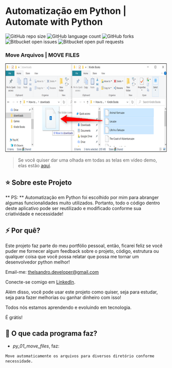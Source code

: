 # Automatização em Python | Automate with Python

![GitHub repo size](https://img.shields.io/github/repo-size/iuricode/README-template?style=for-the-badge)
![GitHub language count](https://img.shields.io/github/languages/count/iuricode/README-template?style=for-the-badge)
![GitHub forks](https://img.shields.io/github/forks/iuricode/README-template?style=for-the-badge)
![Bitbucket open issues](https://img.shields.io/bitbucket/issues/iuricode/README-template?style=for-the-badge)
![Bitbucket open pull requests](https://img.shields.io/bitbucket/pr-raw/iuricode/README-template?style=for-the-badge)


### Move Arquivos | MOVE FILES

<a><img height="275" src="https://github.com/thelsandroantunes/python_01_automation/blob/main/images/img_01.jpg" alt="img-py-01"></a>


> Se você quiser dar uma olhada em todas as telas em vídeo demo, elas estão [aqui](https://www.youtube.com/watch?v=M4OoAPR9jRU&list=PLb2uO7B2kUQBVf7qFfTZgWDyNGa0ifSEz).

## ⭐ Sobre este Projeto

** PS: ** Automatização em Python foi escolhido por mim para abranger algumas funcionalidades muito utilizados. Portanto, todo o código dentro deste aplicativo pode ser reutilizado e modificado conforme sua criatividade e necessidade!

## ⚡ Por quê?

Este projeto faz parte do meu portfólio pessoal, então, ficarei feliz se você puder me fornecer algum feedback sobre o projeto, código, estrutura ou qualquer coisa que você possa relatar que possa me tornar um desenvolvedor python melhor!

Email-me: thelsandro.developer@gmail.com

Conecte-se comigo em [LinkedIn](https://www.linkedin.com/in/thelsandro-developer/).

Além disso, você pode usar este projeto como quiser, seja para estudar, seja para fazer melhorias ou ganhar dinheiro com isso!

Todos nós estamos aprendendo e evoluindo em tecnologia.

É grátis!

## 🚀 O que cada programa faz?

- *py_01_move_files*, faz:

```
Move automaticamente os arquivos para diversos diretório conforme necessidade.

```


